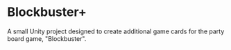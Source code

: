 # Blockbuster+
A small Unity project designed to create additional game cards for the party board game, "Blockbuster". 
